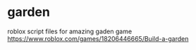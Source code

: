 # garden
roblox script files for amazing gaden game https://www.roblox.com/games/18206446665/Build-a-garden
